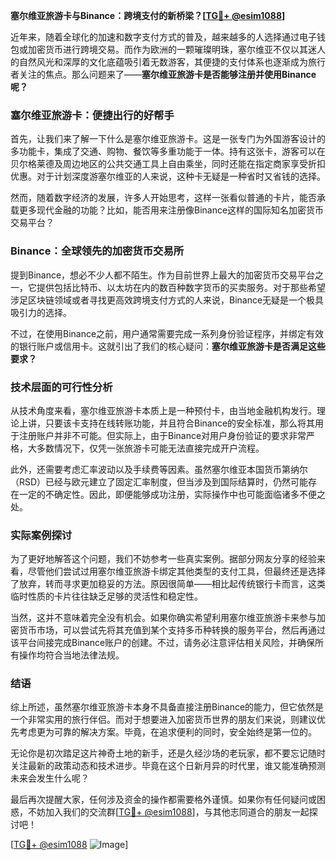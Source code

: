 **塞尔维亚旅游卡与Binance：跨境支付的新桥梁？[[TG💪+ @esim1088](https://t.me/s/esim1088)]**

近年来，随着全球化的加速和数字支付方式的普及，越来越多的人选择通过电子钱包或加密货币进行跨境交易。而作为欧洲的一颗璀璨明珠，塞尔维亚不仅以其迷人的自然风光和深厚的文化底蕴吸引着无数游客，其便捷的支付体系也逐渐成为旅行者关注的焦点。那么问题来了——**塞尔维亚旅游卡是否能够注册并使用Binance呢？**

### 塞尔维亚旅游卡：便捷出行的好帮手

首先，让我们来了解一下什么是塞尔维亚旅游卡。这是一张专门为外国游客设计的多功能卡，集成了交通、购物、餐饮等多重功能于一体。持有这张卡，游客可以在贝尔格莱德及周边地区的公共交通工具上自由乘坐，同时还能在指定商家享受折扣优惠。对于计划深度游塞尔维亚的人来说，这种卡无疑是一种省时又省钱的选择。

然而，随着数字经济的发展，许多人开始思考，这样一张看似普通的卡片，能否承载更多现代金融的功能？比如，能否用来注册像Binance这样的国际知名加密货币交易平台？

### Binance：全球领先的加密货币交易所

提到Binance，想必不少人都不陌生。作为目前世界上最大的加密货币交易平台之一，它提供包括比特币、以太坊在内的数百种数字货币的买卖服务。对于那些希望涉足区块链领域或者寻找更高效跨境支付方式的人来说，Binance无疑是一个极具吸引力的选择。

不过，在使用Binance之前，用户通常需要完成一系列身份验证程序，并绑定有效的银行账户或信用卡。这就引出了我们的核心疑问：**塞尔维亚旅游卡是否满足这些要求？**

### 技术层面的可行性分析

从技术角度来看，塞尔维亚旅游卡本质上是一种预付卡，由当地金融机构发行。理论上讲，只要该卡支持在线转账功能，并且符合Binance的安全标准，那么将其用于注册账户并非不可能。但实际上，由于Binance对用户身份验证的要求非常严格，大多数情况下，仅凭一张旅游卡可能无法直接完成开户流程。

此外，还需要考虑汇率波动以及手续费等因素。虽然塞尔维亚本国货币第纳尔（RSD）已经与欧元建立了固定汇率制度，但当涉及到国际结算时，仍然可能存在一定的不确定性。因此，即便能够成功注册，实际操作中也可能面临诸多不便之处。

### 实际案例探讨

为了更好地解答这个问题，我们不妨参考一些真实案例。据部分网友分享的经验来看，尽管他们尝试过用塞尔维亚旅游卡绑定其他类型的支付工具，但最终还是选择了放弃，转而寻求更加稳妥的方法。原因很简单——相比起传统银行卡而言，这类临时性质的卡片往往缺乏足够的灵活性和稳定性。

当然，这并不意味着完全没有机会。如果你确实希望利用塞尔维亚旅游卡来参与加密货币市场，可以尝试先将其充值到某个支持多币种转换的服务平台，然后再通过该平台间接完成Binance账户的创建。不过，请务必注意评估相关风险，并确保所有操作均符合当地法律法规。

### 结语

综上所述，虽然塞尔维亚旅游卡本身不具备直接注册Binance的能力，但它依然是一个非常实用的旅行伴侣。而对于想要进入加密货币世界的朋友们来说，则建议优先考虑更为可靠的解决方案。毕竟，在追求便利的同时，安全始终是第一位的。

无论你是初次踏足这片神奇土地的新手，还是久经沙场的老玩家，都不要忘记随时关注最新的政策动态和技术进步。毕竟在这个日新月异的时代里，谁又能准确预测未来会发生什么呢？

最后再次提醒大家，任何涉及资金的操作都需要格外谨慎。如果你有任何疑问或困惑，不妨加入我们的交流群[[TG💪+ @esim1088](https://t.me/s/esim1088)]，与其他志同道合的朋友一起探讨吧！

[[TG💪+ @esim1088](https://t.me/s/esim1088) ![Image](https://i.postimg.cc/4NQfJmqS/Snipaste-2025-05-13-00-14-12.png)]